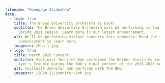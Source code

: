 ```yaml
---
filename: "Homepage Slideshow"
data:
  - logo: true
    title: The Brown University Orchestra is back!
    subtitle: The Brown University Orchestra will be performing virtually during the
      Spring 2021 season. Learn more in our latest announcement.
    alt: We'll be performing virtual concerts this semester! Read the recent
      announcement to learn more.
    imagesrc: /buo-1.jpg
  - logo: true
    title: March 2020 Concert
    subtitle: Violinist Jennifer Koh performed the Barber Violin Concerto and Vijay
      Iyer's Trouble during the BUO's final concert of the 2019-2020 season.
    alt: Violinist Jennifer Koh performs with the BUO.
    imagesrc: /2020-12/jennifer-koh.jpg
---
```

